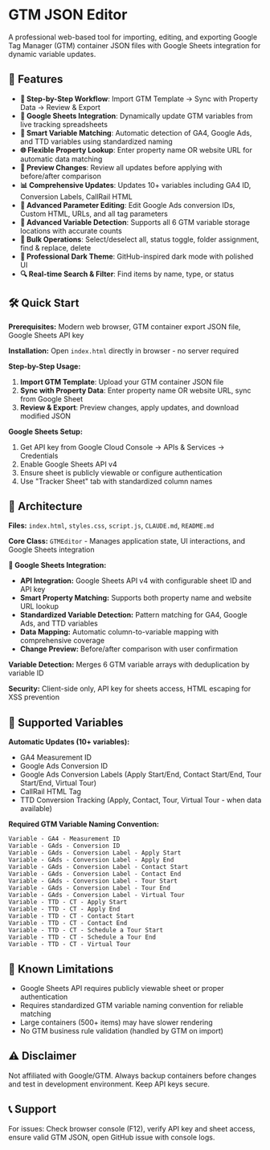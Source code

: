 # GTM JSON Editor

A professional web-based tool for importing, editing, and exporting Google Tag Manager (GTM) container JSON files with Google Sheets integration for dynamic variable updates.

## 🚀 Features

- **🔄 Step-by-Step Workflow**: Import GTM Template → Sync with Property Data → Review & Export
- **🔗 Google Sheets Integration**: Dynamically update GTM variables from live tracking spreadsheets
- **🎯 Smart Variable Matching**: Automatic detection of GA4, Google Ads, and TTD variables using standardized naming
- **🌐 Flexible Property Lookup**: Enter property name OR website URL for automatic data matching
- **👀 Preview Changes**: Review all updates before applying with before/after comparison
- **📊 Comprehensive Updates**: Updates 10+ variables including GA4 ID, Conversion Labels, CallRail HTML
- **🔧 Advanced Parameter Editing**: Edit Google Ads conversion IDs, Custom HTML, URLs, and all tag parameters
- **📁 Advanced Variable Detection**: Supports all 6 GTM variable storage locations with accurate counts
- **🔀 Bulk Operations**: Select/deselect all, status toggle, folder assignment, find & replace, delete
- **🎨 Professional Dark Theme**: GitHub-inspired dark mode with polished UI
- **🔍 Real-time Search & Filter**: Find items by name, type, or status

## 🛠️ Quick Start

**Prerequisites:** Modern web browser, GTM container export JSON file, Google Sheets API key

**Installation:** Open `index.html` directly in browser - no server required

**Step-by-Step Usage:**
1. **Import GTM Template**: Upload your GTM container JSON file
2. **Sync with Property Data**: Enter property name OR website URL, sync from Google Sheet
3. **Review & Export**: Preview changes, apply updates, and download modified JSON

**Google Sheets Setup:**
1. Get API key from Google Cloud Console → APIs & Services → Credentials
2. Enable Google Sheets API v4
3. Ensure sheet is publicly viewable or configure authentication  
4. Use "Tracker Sheet" tab with standardized column names

## 📁 Architecture

**Files:** `index.html`, `styles.css`, `script.js`, `CLAUDE.md`, `README.md`

**Core Class:** `GTMEditor` - Manages application state, UI interactions, and Google Sheets integration

**🔗 Google Sheets Integration:**
- **API Integration:** Google Sheets API v4 with configurable sheet ID and API key
- **Smart Property Matching:** Supports both property name and website URL lookup
- **Standardized Variable Detection:** Pattern matching for GA4, Google Ads, and TTD variables
- **Data Mapping:** Automatic column-to-variable mapping with comprehensive coverage
- **Change Preview:** Before/after comparison with user confirmation

**Variable Detection:** Merges 6 GTM variable arrays with deduplication by variable ID

**Security:** Client-side only, API key for sheets access, HTML escaping for XSS prevention

## 🎯 Supported Variables

**Automatic Updates (10+ variables):**
- GA4 Measurement ID
- Google Ads Conversion ID  
- Google Ads Conversion Labels (Apply Start/End, Contact Start/End, Tour Start/End, Virtual Tour)
- CallRail HTML Tag
- TTD Conversion Tracking (Apply, Contact, Tour, Virtual Tour - when data available)

**Required GTM Variable Naming Convention:**
```
Variable - GA4 - Measurement ID
Variable - GAds - Conversion ID
Variable - GAds - Conversion Label - Apply Start
Variable - GAds - Conversion Label - Apply End
Variable - GAds - Conversion Label - Contact Start
Variable - GAds - Conversion Label - Contact End
Variable - GAds - Conversion Label - Tour Start
Variable - GAds - Conversion Label - Tour End
Variable - GAds - Conversion Label - Virtual Tour
Variable - TTD - CT - Apply Start
Variable - TTD - CT - Apply End
Variable - TTD - CT - Contact Start
Variable - TTD - CT - Contact End
Variable - TTD - CT - Schedule a Tour Start
Variable - TTD - CT - Schedule a Tour End
Variable - TTD - CT - Virtual Tour
```

## 🐛 Known Limitations

- Google Sheets API requires publicly viewable sheet or proper authentication
- Requires standardized GTM variable naming convention for reliable matching
- Large containers (500+ items) may have slower rendering
- No GTM business rule validation (handled by GTM on import)

## ⚠️ Disclaimer

Not affiliated with Google/GTM. Always backup containers before changes and test in development environment. Keep API keys secure.

## 📞 Support

For issues: Check browser console (F12), verify API key and sheet access, ensure valid GTM JSON, open GitHub issue with console logs.